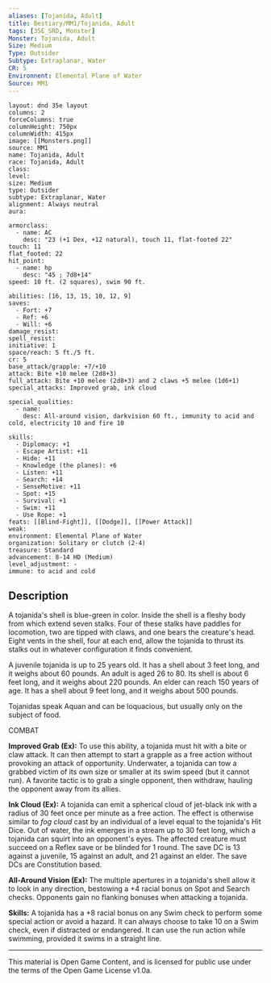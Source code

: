 ```yaml
---
aliases: [Tojanida, Adult]
title: Bestiary/MM1/Tojanida, Adult
tags: [35E_SRD, Monster]
Monster: Tojanida, Adult
Size: Medium
Type: Outsider
Subtype: Extraplanar, Water
CR: 5
Environnent: Elemental Plane of Water
Source: MM1
---
```


```statblock
layout: dnd 35e layout
columns: 2
forceColumns: true
columnHeight: 750px
columnWidth: 415px
image: [[Monsters.png]]
source: MM1
name: Tojanida, Adult
race: Tojanida, Adult
class: 
level: 
size: Medium
type: Outsider
subtype: Extraplanar, Water
alignment: Always neutral
aura: 

armorclass:
  - name: AC
    desc: "23 (+1 Dex, +12 natural), touch 11, flat-footed 22"
touch: 11
flat_footed: 22
hit_point:
  - name: hp
    desc: "45 ; 7d8+14"
speed: 10 ft. (2 squares), swim 90 ft.

abilities: [16, 13, 15, 10, 12, 9]
saves:
  - Fort: +7
  - Ref: +6
  - Will: +6
damage_resist: 
spell_resist: 
initiative: 1
space/reach: 5 ft./5 ft.
cr: 5
base_attack/grapple: +7/+10
attack: Bite +10 melee (2d8+3)
full_attack: Bite +10 melee (2d8+3) and 2 claws +5 melee (1d6+1)
special_attacks: Improved grab, ink cloud

special_qualities:
  - name: 
    desc: All-around vision, darkvision 60 ft., immunity to acid and cold, electricity 10 and fire 10

skills:
  - Diplomacy: +1
  - Escape Artist: +11
  - Hide: +11
  - Knowledge (the planes): +6
  - Listen: +11
  - Search: +14
  - SenseMotive: +11
  - Spot: +15
  - Survival: +1
  - Swim: +11
  - Use Rope: +1
feats: [[Blind-Fight]], [[Dodge]], [[Power Attack]]
weak: 
environment: Elemental Plane of Water
organization: Solitary or clutch (2-4)
treasure: Standard
advancement: 8-14 HD (Medium)
level_adjustment: -
immune: to acid and cold
```

## Description

<p>A tojanida's shell is blue-green in color. Inside the shell is a fleshy body from which extend seven stalks. Four of these stalks have paddles for locomotion, two are tipped with claws, and one bears the creature's head. Eight vents in the shell, four at each end, allow the tojanida to thrust its stalks out in whatever configuration it finds convenient.</p>
<p>A juvenile tojanida is up to 25 years old. It has a shell about 3 feet long, and it weighs about 60 pounds. An adult is aged 26 to 80. Its shell is about 6 feet long, and it weighs about 220 pounds. An elder can reach 150 years of age. It has a shell about 9 feet long, and it weighs about 500 pounds.</p>
<p>Tojanidas speak Aquan and can be loquacious, but usually only on the subject of food.</p>
<p>COMBAT</p>
<p>
            <b>Improved Grab (Ex):</b> To use this ability, a tojanida must hit with a bite or claw attack. It can then attempt to start a grapple as a free action without provoking an attack of opportunity. Underwater, a tojanida can tow a grabbed victim of its own size or smaller at its swim speed (but it cannot run). A favorite tactic is to grab a single opponent, then withdraw, hauling the opponent away from its allies.</p>
<p>
            <b>Ink Cloud (Ex):</b> A tojanida can emit a spherical cloud of jet-black ink with a radius of 30 feet once per minute as a free action. The effect is otherwise similar to <i>fog cloud</i> cast by an individual of a level equal to the tojanida's Hit Dice. Out of water, the ink emerges in a stream up to 30 feet long, which a tojanida can squirt into an opponent's eyes. The affected creature must succeed on a Reflex save or be blinded for 1 round. The save DC is 13 against a juvenile, 15 against an adult, and 21 against an elder. The save DCs are Constitution based.</p>
<p>
            <b>All-Around Vision (Ex):</b> The multiple apertures in a tojanida's shell allow it to look in any direction, bestowing a +4 racial bonus on Spot and Search checks. Opponents gain no flanking bonuses when attacking a tojanida.</p>
<p>
            <b>Skills:</b> A tojanida has a +8 racial bonus on any Swim check to perform some special action or avoid a hazard. It can always choose to take 10 on a Swim check, even if distracted or endangered. It can use the run action while swimming, provided it swims in a straight line.</p>

---

This material is Open Game Content, and is licensed for public use under
the terms of the Open Game License v1.0a.
